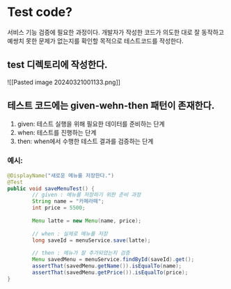 # Test code?
서비스 기능 검증에 필요한 과정이다. 개발자가 작성한 코드가 의도한 대로 잘 동작하고 예쌍치 못한 문제가 없는지를 확인할 목적으로 테스트코드를 작성한다.

## test 디렉토리에 작성한다.
![[Pasted image 20240321001133.png]]
## 테스트 코드에는 given-wehn-then 패턴이 존재한다.
1. given: 테스트 실행을 위해 필요한 데이터를 준비하는 단계
2. when: 테스트를 진행하는 단계
3. then: when에서 수행한 테스트 결과를 검증하는 단계
### 예시:
```java
@DisplayName("새로운 메뉴를 저장한다.")
@Test
public void saveMenuTest() {
		// given : 메뉴를 저장하기 위한 준비 과정
		String name = "카페라떼";
		int price = 5500;
		
		Menu latte = new Menu(name, price);
		 
		// when : 실제로 메뉴를 저장
		long saveId = menuService.save(latte);
		
		// then : 메뉴가 잘 추가되었는지 검증 
		Menu savedMenu = menuService.findById(saveId).get();
		assertThat(savedMenu.getName()).isEqualTo(name);
		assertThat(savedMenu.getPrice()).isEqualTo(price);		
}
```